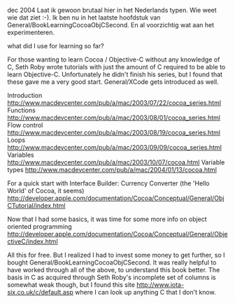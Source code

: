 

dec 2004
Laat ik gewoon brutaal hier in het Nederlands typen. Wie weet wie dat ziet :-). Ik ben nu in het laatste hoofdstuk van General/BookLearningCocoaObjCSecond. En al voorzichtig wat aan het experimenteren. 


what did I use for learning so far?

For those wanting to learn Cocoa / Objective-C without any knowledge of C, Seth Roby wrote tutorials with just the amount of C required to be able to learn Objective-C. Unfortunately he didn't finish his series, but I found that these gave me a very good start. General/XCode gets introduced as well.

Introduction  http://www.macdevcenter.com/pub/a/mac/2003/07/22/cocoa_series.html 
Functions  http://www.macdevcenter.com/pub/a/mac/2003/08/01/cocoa_series.html
Flow control  http://www.macdevcenter.com/pub/a/mac/2003/08/19/cocoa_series.html
Loops  http://www.macdevcenter.com/pub/a/mac/2003/09/09/cocoa_series.html
Variables  http://www.macdevcenter.com/pub/a/mac/2003/10/07/cocoa.html
Variable types  http://www.macdevcenter.com/pub/a/mac/2004/01/13/cocoa.html

For a quick start with Interface Builder: Currency Converter (the 'Hello World' of Cocoa, it seems)
http://developer.apple.com/documentation/Cocoa/Conceptual/General/ObjCTutorial/index.html

Now that I had some basics, it was time for some more info on object oriented programming
http://developer.apple.com/documentation/Cocoa/Conceptual/General/ObjectiveC/index.html

All this for free. But I realized I had to invest some money to get further, so I bought General/BookLearningCocoaObjCSecond. It was really helpful to have worked through all of the above, to understand this book better. The basis in C as acquired through Seth Roby's incomplete set of columns is somewhat weak though, but I found this site
http://www.iota-six.co.uk/c/default.asp
where I can look up anything C that I don't know.